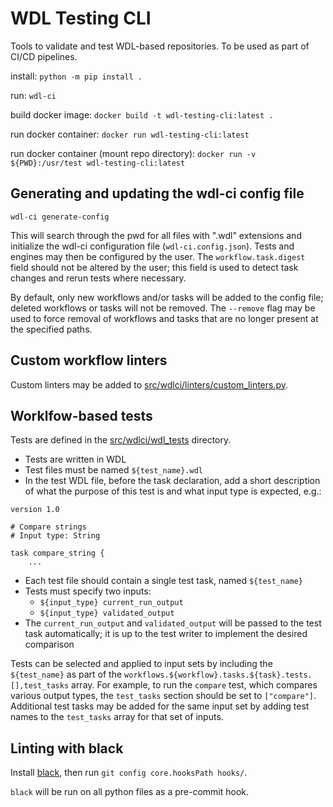 # WDL Testing CLI

Tools to validate and test WDL-based repositories. To be used as part of CI/CD pipelines.

install: `python -m pip install .`

run: `wdl-ci`

build docker image: `docker build -t wdl-testing-cli:latest .`

run docker container: `docker run wdl-testing-cli:latest`

run docker container (mount repo directory): `docker run -v ${PWD}:/usr/test wdl-testing-cli:latest`


## Generating and updating the wdl-ci config file

`wdl-ci generate-config`

This will search through the pwd for all files with ".wdl" extensions and initialize the wdl-ci configuration file (`wdl-ci.config.json`). Tests and engines may then be configured by the user. The `workflow.task.digest` field should not be altered by the user; this field is used to detect task changes and rerun tests where necessary.

By default, only new workflows and/or tasks will be added to the config file; deleted workflows or tasks will not be removed. The `--remove` flag may be used to force removal of workflows and tasks that are no longer present at the specified paths.


## Custom workflow linters

Custom linters may be added to [src/wdlci/linters/custom_linters.py](src/wdlci/linters/custom_linters.py).


## Worklfow-based tests

Tests are defined in the [src/wdlci/wdl_tests](src/wdlci/wdl_tests) directory.

- Tests are written in WDL
- Test files must be named `${test_name}.wdl`
- In the test WDL file, before the task declaration, add a short description of what the purpose of this test is and what input type is expected, e.g.:

```
version 1.0

# Compare strings
# Input type: String

task compare_string {
	...
```

- Each test file should contain a single test task, named `${test_name}`
- Tests must specify two inputs:
	- `${input_type} current_run_output`
	- `${input_type} validated_output`
- The `current_run_output` and `validated_output` will be passed to the test task automatically; it is up to the test writer to implement the desired comparison


Tests can be selected and applied to input sets by including the `${test_name}` as part of the `workflows.${workflow}.tasks.${task}.tests.[],test_tasks` array. For example, to run the `compare` test, which compares various output types, the `test_tasks` section should be set to `["compare"]`. Additional test tasks may be added for the same input set by adding test names to the `test_tasks` array for that set of inputs.


## Linting with black

Install [black](https://github.com/psf/black), then run `git config core.hooksPath hooks/`.

`black` will be run on all python files as a pre-commit hook.
